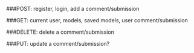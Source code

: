 ###POST:
  register,
  login,
  add a comment/submission

###GET:
  current user,
  models,
  saved models,
  user comment/submission

###DELETE:
  delete a comment/submission

###PUT:
  update a comment/submission?
